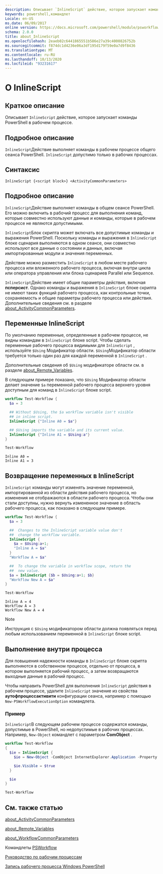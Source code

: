 ```yaml
---
description: Описывает `InlineScript` действие, которое запускает команды PowerShell в рабочем процессе.
keywords: powershell,командлет
Locale: en-US
ms.date: 06/09/2017
online version: https://docs.microsoft.com/powershell/module/psworkflow/about/about_inlinescript?view=powershell-5.1&WT.mc_id=ps-gethelp
schema: 2.0.0
title: about_InlineScript
ms.openlocfilehash: 2eaeb02c6441865551b586e27a39c4000826752b
ms.sourcegitcommit: f874dc1d4236e06a3df195d179f59e0a7d9f8436
ms.translationtype: MT
ms.contentlocale: ru-RU
ms.lasthandoff: 10/13/2020
ms.locfileid: "93231617"
---
```

# <a name="about-inlinescript"></a>О InlineScript

## <a name="short-description"></a>Краткое описание

Описывает `InlineScript` действие, которое запускает команды PowerShell в рабочем процессе.

## <a name="long-description"></a>Подробное описание

`InlineScript`Действие выполняет команды в рабочем процессе общего сеанса PowerShell. `InlineScript` допустимо только в рабочих процессах.

## <a name="syntax"></a>Синтаксис

```
InlineScript {<script block>} <ActivityCommonParameters>
```

## <a name="detailed-description"></a>Подробное описание

`InlineScript`Действие выполняет команды в общем сеансе PowerShell. Его можно включить в рабочий процесс для выполнения команд, которые совместно используют данные и команды, которые в рабочем процессе не являются допустимыми.

`InlineScript`Блок скрипта может включать все допустимые команды и выражения PowerShell. Поскольку команды и выражения в `InlineScript` блоке сценария выполняются в одном сеансе, они совместно используют все данные о состоянии и данных, включая импортированные модули и значения переменных.

Действие можно разместить `InlineScript` в любом месте рабочего процесса или вложенного рабочего процесса, включая внутри цикла или оператора управления или блока сценариев Parallel или Sequence.

`InlineScript`Действие имеет общие параметры действия, включая **псперсист**. Однако команды и выражения в `InlineScript` блоке скрипта не имеют таких функций рабочего процесса, как контрольные точки, сохраняемость и общие параметры рабочего процесса или действия. Дополнительные сведения см. в разделе [about_ActivityCommonParameters](about_ActivityCommonParameters.md).

## <a name="inlinescript-variables"></a>Переменные InlineScript

По умолчанию переменные, определенные в рабочем процессе, не видны командам в `InlineScript` блоке script. Чтобы сделать переменные рабочего процесса видимыми для `InlineScript` , используйте `$Using` Модификатор области. `$Using`Модификатор области требуется только один раз для каждой переменной в `InlineScript` .

Дополнительные сведения об `$Using` модификаторе области см. в разделе [about_Remote_Variables](../../Microsoft.PowerShell.Core/About/about_Remote_Variables.md).

В следующем примере показано, что `$Using` Модификатор области делает значение `$a` переменной рабочего процесса верхнего уровня доступным для команд в `InlineScript` блоке script.

```powershell
workflow Test-Workflow {
  $a = 3

  ## Without $Using, the $a workflow variable isn't visible
  ## in inline script.
  InlineScript {"Inline A0 = $a"}

  ## $Using imports the variable and its current value.
  InlineScript {"Inline A1 = $Using:a"}
}

Test-Workflow
```

```output
Inline A0 =
Inline A1 = 3
```

## <a name="returning-variables-in-inlinescript"></a>Возвращение переменных в InlineScript

`InlineScript` команды могут изменять значение переменной, импортированной из области действия рабочего процесса, но изменения не отображаются в области рабочего процесса. Чтобы они стали доступны, нужно вернуть измененное значение в область рабочего процесса, как показано в следующем примере.

```powershell
workflow Test-Workflow {
  $a = 3

  ##  Changes to the InlineScript variable value don't
  ##  change the workflow variable.
  InlineScript {
    $a = $Using:a+1;
    "Inline A = $a"
  }
  "Workflow A = $a"

  ##  To change the variable in workflow scope, return the
  ##  new value.
  $a = InlineScript {$b = $Using:a+1; $b}
  "Workflow New A = $a"
}

Test-Workflow
```

```output
Inline A = 4
Workflow A = 3
Workflow New A = 4
```

> [!NOTE]
> Инструкция с `$Using` модификатором области должна появляться перед любым использованием переменной в `InlineScript` блоке script.

## <a name="running-in-process"></a>Выполнение внутри процесса

Для повышения надежности команды в `InlineScript` блоке скрипта выполняются в собственном процессе, отдельно от процесса, в котором выполняется рабочий процесс, а затем возвращаются выходные данные в рабочий процесс.

Чтобы направить PowerShell для выполнения `InlineScript` действия в рабочем процессе, удалите `InlineScript` значение из свойства **аутофпроцессактивити** конфигурации сеанса, например с помощью `New-PSWorkflowExecutionOption` командлета.

### <a name="example"></a>Пример

`InlineScript`В следующем рабочем процессе содержатся команды, допустимые в PowerShell, но недопустимые в рабочих процессах. Например, `New-Object` командлет с параметром **ComObject** .

```powershell
workflow Test-Workflow
{
  $ie = InlineScript {
    $ie = New-Object -ComObject InternetExplorer.Application -Property @{navigate2="www.microsoft.com"}

    $ie.Visible = $true
  }

  $ie
}

Test-Workflow
```

## <a name="see-also"></a>См. также статью

[about_ActivityCommonParameters](about_ActivityCommonParameters.md)

[about_Remote_Variables](../../Microsoft.PowerShell.Core/About/about_Remote_Variables.md)

[about_WorkflowCommonParameters](about_WorkflowCommonParameters.md)

Командлеты [PSWorkflow](xref:PSWorkflow)

[Руководство по рабочим процессам](/previous-versions/powershell/scripting/components/workflows-guide)

[Запись рабочего процесса Windows PowerShell](/previous-versions/powershell/scripting/developer/workflow/writing-a-windows-powershell-workflow)

